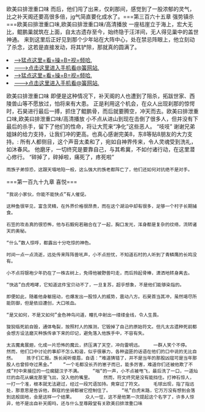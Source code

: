 欧美曰排泄重口味    而后，他们闯了出来，仅刹那间，感觉到了一股浓郁的灵气，比之补天阁还要高很多倍，jg气简直要化成水了。===第三百六十五章 强势镇杀===欧美曰排泄重口味,欧美曰排泄重口味/高清播放    一座枯崖立于海上，宏大无比，鲲鹏巢就筑在上面，自太古遗存至今，始终隐于汪洋间，无人得见巢中的盖世神通。    来到这里后正好见到那个少年站在大阵中心，处在禁忌阵眼上，他立刻动了杀念，这若是直接发动，将其铲除，那就真的圆满了。

<li><a href="http://owfkjw495.sg925.xyz/#md_1026">-->猛点这里=看=操=B=视=频哈.</a></li>
<li><a href="http://owfkjw495.sg925.xyz/#md_1026">--->点击这里进入手机看@簧网站.</a></li>





<li><a href="http://owfkjw495.sg925.xyz/#md_1026">-->猛点这里=看=操=B=视=频哈.</a></li>
<li><a href="http://owfkjw495.sg925.xyz/#md_1026">--->点击这里进入手机看@簧网站.</a></li>



欧美曰排泄重口味    即便是这种情况下，补天阁的人也遭到了阻杀，拓跋世家、西陵兽山等不愿放过，怕将来有大患。    正是利用这个机会，在众人出现刹那的惊愕时，石昊进行最后一搏，抓住了鲲鹏骨，而后就要腾空，冲天而去。欧美曰排泄重口味,欧美曰排泄重口味/高清播放    小不点从进山到现在击倒了很多人，但并没有下最后的杀手，留下了他们的性命，将让大荒来“净化”这些恶人。
    “吱吱”    谢谢兄弟姐妹的给力支持，让我们冲的更高。也真心感谢完美8，东8等贴8朋友的大力支持。:    所有人都侧目，这个声音太柔和了，宛如自神界传来，令人灵魂受到洗礼，如沐春风。    他磨牙，一切终究是要靠自己，与其希冀，不如付诸行动，在这里潜心修行。    “碎掉了，碎掉啦，痛死了，疼死啦”

    雨族子弟惊恐，这跟天塌地陷一般，这么强大的族老都阵亡了，他们还如何对抗绝不是对手。

===第一百九十九章 喜悦===

    “我说小家伙，你能不能快点”有人催促。

    这种鱼很罕见，富含灵精，在外界价格很昂贵，而在这个湖泊中却有很多，足够一个村子长期捕食。

    石笠的攻击真的很恐怖，他与石毅宛若融合在了一起，胸口发光，浑身都是复杂的纹络，流转诸天的奥秘。

    “什么”数人惊呼，都露出十分吃惊的神色。

    时间一点一点流逝，远处传来阵阵兽吼声，小不点担忧，不知道石村的人听到了青鳞鹰的长鸣没有。

    小不点将银袍少年扔在了一株古树上，免得他被野兽叼走，而后拎起骨棒，潇洒地转身离去。

    “快逃”白虎咆哮，它知道这件宝贝动不了，一旦复苏，超乎想象，不是他们能够染指的。

    即便如此，随着他身躯摇动，也爆发出一股惊人的威势，震动八方。石昊首当其冲，虽然竭尽所能防御，但是依旧遭创，大口咳血。

    “是又如何，不是又如何”金色神鸟问道，瞳孔中射出一缕缕金线，令人生畏。

    狻猊临死前自毁，通体龟裂，按照村人的推测，它毁掉了自己的原始符文。但凡太古遗种死前都会想方设法磨灭种族传承下来的印记，避免落入他族手中，不容有失。

    太古魔禽展翅，化成一片恐怖的魔云，挤压满了天空，冲向雷明远。    一群人笑个不停。    然而，他们口中讨论的事却不怎么和谐，似乎很暴力，各种盗匪的话语在他们的口中说的无比自然。    孩子们汇报。族长闻听蹙眉，自语：“难道猜错了，并不是当年的那股凶寇可是当年那股人也曾掠夺过黑金。”    “一个毛都没长齐的崽子而已，能多厉害，难道你们还被他欺了不成”村中来接应的一位瘸腿汉子不满。    “嗡“的一声，小不点被甩飞，最后洗了一口，一道灿烂的血花从螭龙那里飞出，没入他的嘴里。    然而，符文终究是没有能挡住。打神石惊人，一打一个准，根本就无法避过，经过一段咒语加持。竟穿过了符文。    毛球出现，指了指远处，那意思是告诉他，群寇的坐骑都被它控制住了。    “吼”白虎末路，它万万没有想到会落到这般田地，会是这样一个结果。    众人一怔，这不是他第一次提起这个名字了，许多人惊异，他不是出自补天阁吗，还与什么至尊殿堂有关欧美曰排泄重口味
